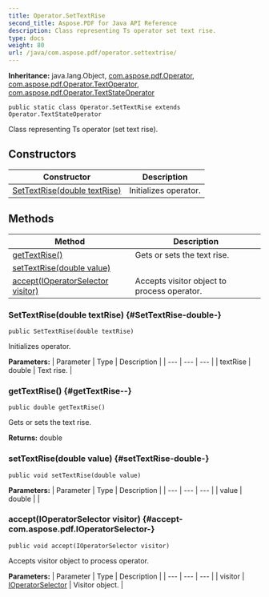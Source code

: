 ```yaml
---
title: Operator.SetTextRise
second_title: Aspose.PDF for Java API Reference
description: Class representing Ts operator set text rise.
type: docs
weight: 80
url: /java/com.aspose.pdf/operator.settextrise/
---
```

**Inheritance:**
java.lang.Object, [com.aspose.pdf.Operator](../../com.aspose.pdf/operator), [com.aspose.pdf.Operator.TextOperator](../../com.aspose.pdf/textoperator), [com.aspose.pdf.Operator.TextStateOperator](../../com.aspose.pdf/textstateoperator)
```
public static class Operator.SetTextRise extends Operator.TextStateOperator
```

Class representing Ts operator (set text rise).
## Constructors

| Constructor | Description |
| --- | --- |
| [SetTextRise(double textRise)](#SetTextRise-double-) | Initializes operator. |
## Methods

| Method | Description |
| --- | --- |
| [getTextRise()](#getTextRise--) | Gets or sets the text rise. |
| [setTextRise(double value)](#setTextRise-double-) |  |
| [accept(IOperatorSelector visitor)](#accept-com.aspose.pdf.IOperatorSelector-) | Accepts visitor object to process operator. |
### SetTextRise(double textRise) {#SetTextRise-double-}
```
public SetTextRise(double textRise)
```


Initializes operator.

**Parameters:**
| Parameter | Type | Description |
| --- | --- | --- |
| textRise | double | Text rise. |

### getTextRise() {#getTextRise--}
```
public double getTextRise()
```


Gets or sets the text rise.

**Returns:**
double
### setTextRise(double value) {#setTextRise-double-}
```
public void setTextRise(double value)
```




**Parameters:**
| Parameter | Type | Description |
| --- | --- | --- |
| value | double |  |

### accept(IOperatorSelector visitor) {#accept-com.aspose.pdf.IOperatorSelector-}
```
public void accept(IOperatorSelector visitor)
```


Accepts visitor object to process operator.

**Parameters:**
| Parameter | Type | Description |
| --- | --- | --- |
| visitor | [IOperatorSelector](../../com.aspose.pdf/ioperatorselector) | Visitor object. |

